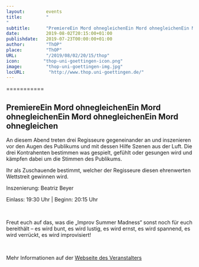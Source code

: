 ```yaml
---
layout:        events
title:         "
"
subtitle:      "PremiereEin Mord ohnegleichenEin Mord ohnegleichenEin Mord ohnegleichenEin Mord ohnegleichen"
date:          2019-08-02T20:15:00+01:00
publishdate:   2019-07-23T00:00:00+01:00
author:        "ThOP"
place:         "ThOP"
URL:           "/2019/08/02/20/15/thop"
icon:         "thop-uni-goettingen-icon.png"
image:         "thop-uni-goettingen-img.jpg"
locURL:         "http://www.thop.uni-goettingen.de/"
---
```




===========

PremiereEin Mord ohnegleichenEin Mord ohnegleichenEin Mord ohnegleichenEin Mord ohnegleichen
-----------





An diesem Abend treten drei Regisseure gegeneinander an und inszenieren vor den Augen des Publikums und mit dessen Hilfe Szenen aus der Luft. Die drei Kontrahenten bestimmen was gespielt, gefühlt oder gesungen wird und kämpfen dabei um die Stimmen des Publikums.

 Ihr als Zuschauende bestimmt, welcher der Regisseure diesen ehrenwerten Wettstreit gewinnen wird. 

Inszenierung: Beatriz Beyer 

Einlass: 19:30 Uhr | Beginn: 20:15 Uhr             

 



Freut euch auf das, was die „Improv Summer Madness“ sonst noch für euch bereithält – es wird bunt, es wird lustig, es wird ernst, es wird spannend, es wird verrückt, es wird improvisiert!

 



Mehr Informationen auf der [Webseite des Veranstalters](http://www.thop.uni-goettingen.de/http://www.thop.uni-goettingen.de/sommer2019/201907-improv-madness-mord.php)
